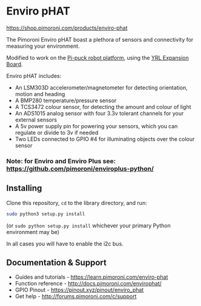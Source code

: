 # Enviro pHAT

https://shop.pimoroni.com/products/enviro-phat

The Pimoroni Enviro pHAT boast a plethora of sensors and connectivity for measuring your environment.

Modified to work on the [Pi-puck robot platform](https://github.com/yorkrobotlab/pi-puck), using the [YRL Expansion Board](https://github.com/yorkrobotlab/pi-puck-expansion-board).

Enviro pHAT includes:

* An LSM303D accelerometer/magnetometer for detecting orientation, motion and heading
* A BMP280 temperature/pressure sensor
* A TCS3472 colour sensor, for detecting the amount and colour of light
* An ADS1015 analog sensor with four 3.3v tolerant channels for your external sensors
* A 5v power supply pin for powering your sensors, which you can regulate or divide to 3v if needed
* Two LEDs connected to GPIO #4 for illuminating objects over the colour sensor

### Note: for Enviro and Enviro Plus see: https://github.com/pimoroni/enviroplus-python/

## Installing

Clone this repository, `cd` to the library directory, and run:

```bash
sudo python3 setup.py install
```
(or `sudo python setup.py install` whichever your primary Python environment may be)

In all cases you will have to enable the i2c bus.

## Documentation & Support

* Guides and tutorials - https://learn.pimoroni.com/enviro-phat
* Function reference - http://docs.pimoroni.com/envirophat/
* GPIO Pinout - https://pinout.xyz/pinout/enviro_phat
* Get help - http://forums.pimoroni.com/c/support
